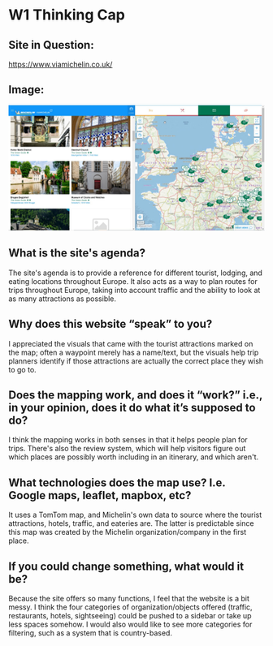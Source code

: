 # W1 Thinking Cap

## Site in Question: 
https://www.viamichelin.co.uk/
  
## Image: 
![Image](https://github.com/ec028/DH151/blob/main/Week1/DH151W1image.jpg)
 
## What is the site's agenda?
The site's agenda is to provide a reference for different tourist, lodging, and eating locations throughout Europe. It also acts as a way to plan routes for trips throughout Europe, taking into account traffic and the ability to look at as many attractions as possible.

## Why does this website “speak” to you?
I appreciated the visuals that came with the tourist attractions marked on the map; often a waypoint merely has a name/text, but the visuals help trip planners identify if those attractions are actually the correct place they wish to go to. 

## Does the mapping work, and does it “work?” i.e., in your opinion, does it do what it’s supposed to do?
I think the mapping works in both senses in that it helps people plan for trips. There's also the review system, which will help visitors figure out which places are possibly worth including in an itinerary, and which aren't. 

## What technologies does the map use? I.e. Google maps, leaflet, mapbox, etc?
It uses a TomTom map, and Michelin's own data to source where the tourist attractions, hotels, traffic, and eateries are. The latter is predictable since this map was created by the Michelin organization/company in the first place.

## If you could change something, what would it be?
Because the site offers so many functions, I feel that the website is a bit messy. I think the four categories of organization/objects offered (traffic, restaurants, hotels, sightseeing) could be pushed to a sidebar or take up less spaces somehow. I would also would like to see more categories for filtering, such as a system that is country-based. 

